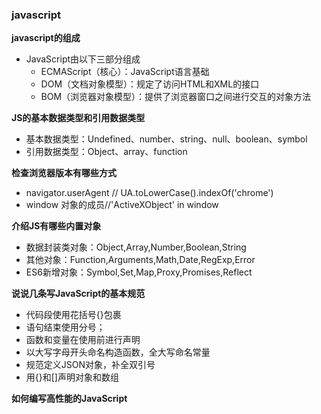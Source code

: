 ### javascript

**javascript的组成**
- JavaScript由以下三部分组成
  - ECMAScript（核心）：JavaScript语言基础
  - DOM（文档对象模型）：规定了访问HTML和XML的接口
  - BOM（浏览器对象模型）：提供了浏览器窗口之间进行交互的对象方法

**JS的基本数据类型和引用数据类型**
- 基本数据类型：Undefined、number、string、null、boolean、symbol
- 引用数据类型：Object、array、function

**检查浏览器版本有哪些方式**
- navigator.userAgent // UA.toLowerCase().indexOf('chrome')
- window 对象的成员//'ActiveXObject' in window

**介绍JS有哪些内置对象**
- 数据封装类对象：Object,Array,Number,Boolean,String
- 其他对象：Function,Arguments,Math,Date,RegExp,Error
- ES6新增对象：Symbol,Set,Map,Proxy,Promises,Reflect

**说说几条写JavaScript的基本规范**
- 代码段使用花括号{}包裹
- 语句结束使用分号；
- 函数和变量在使用前进行声明
- 以大写字母开头命名构造函数，全大写命名常量
- 规范定义JSON对象，补全双引号
- 用{}和[]声明对象和数组

**如何编写高性能的JavaScript**
